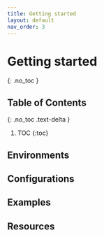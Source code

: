 ```yaml
---
title: Getting started
layout: default
nav_order: 3
---
```


# Getting started
{: .no_toc }

## Table of Contents
{: .no_toc .text-delta }

1. TOC
{:toc}
## Environments



## Configurations



## Examples



## Resources

